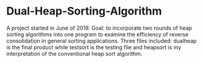 # Dual-Heap-Sorting-Algorithm
A project started in June of 2019. Goal: to incorporate two rounds of heap sorting algorithms into one program to examine the efficiency of reverse consolidation in general sorting applications. Three files included: dualheap is the final product while testsort is the testing file and heapsort is my interpretation of the conventional heap sort algorithm.
